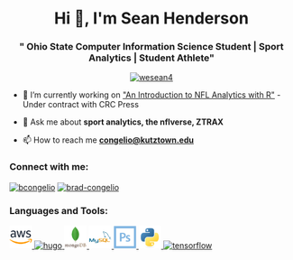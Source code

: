  <h1 align="center">Hi 👋, I'm Sean Henderson</h1>
<h3 align="center">" Ohio State Computer Information Science Student | Sport Analytics | Student Athlete"</h3>

<p align="center"> <a href="https://twitter.com/wesean4" target="blank"><img src="https://img.shields.io/twitter/follow/wesean4?logo=twitter&style=for-the-badge" alt="wesean4" /></a> </p>

- 🔭 I’m currently working on ["An Introduction to NFL Analytics with R"](https://bradcongelio.com/nfl-analytics-with-r-book/) - Under contract with CRC Press

- 💬 Ask me about **sport analytics, the nflverse, ZTRAX**

- 📫 How to reach me **congelio@kutztown.edu**

<h3 align="left">Connect with me:</h3>
<p align="left">
<a href="https://twitter.com/bcongelio" target="blank"><img align="center" src="https://raw.githubusercontent.com/rahuldkjain/github-profile-readme-generator/master/src/images/icons/Social/twitter.svg" alt="bcongelio" height="30" width="40" /></a>
<a href="https://linkedin.com/in/brad-congelio" target="blank"><img align="center" src="https://raw.githubusercontent.com/rahuldkjain/github-profile-readme-generator/master/src/images/icons/Social/linked-in-alt.svg" alt="brad-congelio" height="30" width="40" /></a>
</p>

<h3 align="left">Languages and Tools:</h3>
<p align="left"> <a href="https://aws.amazon.com" target="_blank" rel="noreferrer"> <img src="https://raw.githubusercontent.com/devicons/devicon/master/icons/amazonwebservices/amazonwebservices-original-wordmark.svg" alt="aws" width="40" height="40"/> </a> <a href="https://gohugo.io/" target="_blank" rel="noreferrer"> <img src="https://api.iconify.design/logos-hugo.svg" alt="hugo" width="40" height="40"/> </a> <a href="https://www.mongodb.com/" target="_blank" rel="noreferrer"> <img src="https://raw.githubusercontent.com/devicons/devicon/master/icons/mongodb/mongodb-original-wordmark.svg" alt="mongodb" width="40" height="40"/> </a> <a href="https://www.mysql.com/" target="_blank" rel="noreferrer"> <img src="https://raw.githubusercontent.com/devicons/devicon/master/icons/mysql/mysql-original-wordmark.svg" alt="mysql" width="40" height="40"/> </a> <a href="https://www.photoshop.com/en" target="_blank" rel="noreferrer"> <img src="https://raw.githubusercontent.com/devicons/devicon/master/icons/photoshop/photoshop-line.svg" alt="photoshop" width="40" height="40"/> </a> <a href="https://www.python.org" target="_blank" rel="noreferrer"> <img src="https://raw.githubusercontent.com/devicons/devicon/master/icons/python/python-original.svg" alt="python" width="40" height="40"/> </a> <a href="https://www.tensorflow.org" target="_blank" rel="noreferrer"> <img src="https://www.vectorlogo.zone/logos/tensorflow/tensorflow-icon.svg" alt="tensorflow" width="40" height="40"/> </a> </p>
